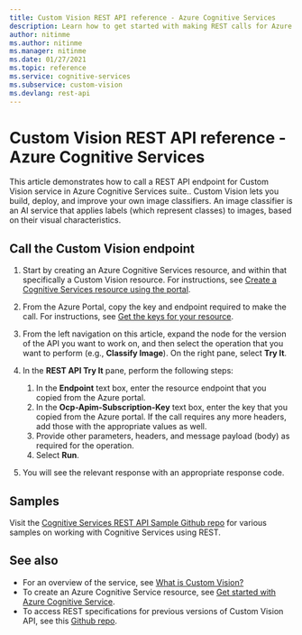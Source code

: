 ```yaml
---
title: Custom Vision REST API reference - Azure Cognitive Services
description: Learn how to get started with making REST calls for Azure Cognitive Services Custom Vision API
author: nitinme
ms.author: nitinme
ms.manager: nitinme
ms.date: 01/27/2021
ms.topic: reference
ms.service: cognitive-services
ms.subservice: custom-vision
ms.devlang: rest-api
---
```


# Custom Vision REST API reference - Azure Cognitive Services

This article demonstrates how to call a REST API endpoint for Custom Vision service in Azure Cognitive Services suite.. Custom Vision lets you build, deploy, and improve your own image classifiers. An image classifier is an AI service that applies labels (which represent classes) to images, based on their visual characteristics.

## Call the Custom Vision endpoint

1. Start by creating an Azure Cognitive Services resource, and within that specifically a Custom Vision resource. For instructions, see [Create a Cognitive Services resource using the portal](https://docs.microsoft.com/en-us/azure/cognitive-services/cognitive-services-apis-create-account).
1. From the Azure Portal, copy the key and endpoint required to make the call. For instructions, see [Get the keys for your resource](https://docs.microsoft.com/en-us/azure/cognitive-services/cognitive-services-apis-create-account#get-the-keys-for-your-resource).
1. From the left navigation on this article, expand the node for the version of the API you want to work on, and then select the operation that you want to perform (e.g., **Classify Image**). On the right pane, select **Try It**.
1. In the **REST API Try It** pane, perform the following steps:

    1. In the **Endpoint** text box, enter the resource endpoint that you copied from the Azure portal.
    1. In the **Ocp-Apim-Subscription-Key** text box, enter the key that you copied from the Azure portal. If the call requires any more headers, add those with the appropriate values as well.
    1. Provide other parameters, headers, and message payload (body) as required for the operation.
    1. Select **Run**.
1. You will see the relevant response with an appropriate response code.

## Samples
Visit the [Cognitive Services REST API Sample Github repo](https://github.com/Azure-Samples/cognitive-services-REST-api-samples) for various samples on working with Cognitive Services using REST.


## See also

- For an overview of the service, see [What is Custom Vision?](https://docs.microsoft.com/azure/cognitive-services/custom-vision-service/overview)
- To create an Azure Cognitive Service resource, see [Get started with Azure Cognitive Service](https://docs.microsoft.com/azure/cognitive-services/cognitive-services-apis-create-account).
- To access REST specifications for previous versions of Custom Vision API, see this [Github repo](https://github.com/Azure/azure-rest-api-specs/tree/master/specification/cognitiveservices/data-plane/CustomVision).